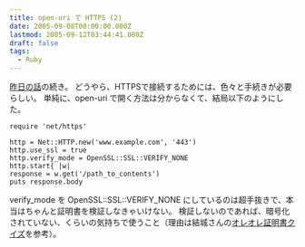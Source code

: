 ```yaml
---
title: open-uri で HTTPS (2)
date: 2005-09-08T00:00:00.000Z
lastmod: 2005-09-12T03:44:41.000Z
draft: false
tags:
  - Ruby
---
```


[昨日の話](/posts/20050907/p01)の続き。 どうやら、HTTPSで接続するためには、色々と手続きが必要らしい。 単純に、open-uri で開く方法は分からなくて、結局以下のようにした。

```
require 'net/https'

http = Net::HTTP.new('www.example.com', '443')
http.use_ssl = true
http.verify_mode = OpenSSL::SSL::VERIFY_NONE
http.start{ |w|
response = w.get('/path_to_contents')
puts response.body
```

verify_mode を OpenSSL::SSL::VERIFY_NONE にしているのは超手抜きで、本当はちゃんと証明書を検証しなきゃいけない。 検証しないのであれば、暗号化されていない、くらいの気持ちで使うこと（理由は結城さんの[オレオレ証明書クイズ](http://www.hyuki.com/d/200501.html#i20050115230146)を参考）。
